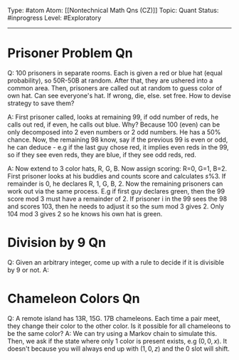 Type: #atom
Atom: [[Nontechnical Math Qns (CZ)]]
Topic: Quant 
Status: #inprogress 
Level: #Exploratory 

----
# Prisoner Problem Qn

Q: 100 prisoners in separate rooms. Each is given a red or blue hat (equal probability), so 50R-50B at random. After that, they are ushered into a common area. Then, prisoners are called out at random to guess color of own hat. Can see everyone's hat. If wrong, die, else. set free. How to devise strategy to save them?

A: First prisoner called, looks at remaining 99, if odd number of reds, he calls out red, if even, he calls out blue. Why? Because 100 (even) can be only decomposed into 2 even numbers or 2 odd numbers. He has a 50% chance. Now, the remaining 98 know, say if the previous 99 is even or odd, he can deduce - e.g if the last guy chose red, it implies even reds in the 99, so if they see even reds, they are blue, if they see odd reds, red.

A: Now extend to 3 color hats, R, G, B. Now assign scoring: R=0, G=1, B=2. First prisoner looks at his buddies and counts score and calculates $s\%3$. If remainder is 0, he declares R, 1, G, B, 2. Now the remaining prisoners can work out via the same process. E.g if first guy declares green, then the 99 score mod 3 must have a remainder of 2. If prisoner i in the 99 sees the 98 and scores 103, then he needs to adjust it so the sum mod 3 gives 2. Only 104 mod 3 gives 2 so he knows his own hat is green.

# Division by 9 Qn

Q: Given an arbitrary integer, come up with a rule to decide if it is divisible by 9 or not.
A: 

# Chameleon Colors Qn

Q: A remote island has 13R, 15G. 17B chameleons. Each time a pair meet, they change their color to the other color. Is it possible for all chameleons to be the same color?
A: We can try using a Markov chain to simulate this. Then, we ask if the state where only 1 color is present exists, e.g $(0,0,x)$. It doesn't because you will always end up with $(1,0,z)$ and the 0 slot will shift.